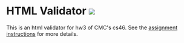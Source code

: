 # HTML Validator ![](https://api.travis-ci.com/colinmulligan/html_validator.svg?branch=newbranch)

This is an html validator for hw3 of CMC's cs46.
See the [assignment instructions](https://github.com/mikeizbicki/cmc-csci046/tree/master/hw3) for more details.
